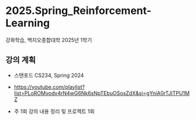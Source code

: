 # 2025.Spring_Reinforcement-Learning
강화학습, 백지오종합대학 2025년 1학기

## 강의 계획
- 스탠포드 CS234, Spring 2024
- https://youtube.com/playlist?list=PLoROMvodv4rN4wG6Nk6sNpTEbuOSosZdX&si=gYniA0rTJITPU1MZ


- 주 1회 강의 내용 정리 및 프로젝트 1회
